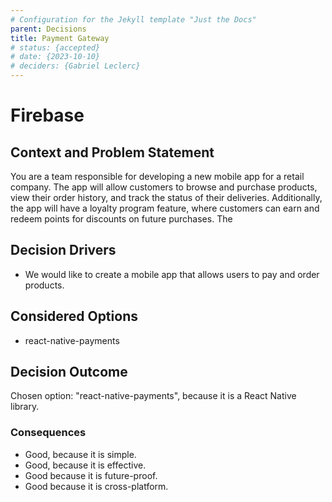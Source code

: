 ```yaml
---
# Configuration for the Jekyll template "Just the Docs"
parent: Decisions
title: Payment Gateway
# status: {accepted}
# date: {2023-10-10}
# deciders: {Gabriel Leclerc}
---
```


# Firebase

## Context and Problem Statement

You are a team responsible for developing a new mobile app for a retail company. The app will allow customers to browse and purchase products, view their order history, and track the status of their deliveries. Additionally, the app will have a loyalty program feature, where customers can earn and redeem points for discounts on future purchases. The

## Decision Drivers

- We would like to create a mobile app that allows users to pay and order products.

## Considered Options

- react-native-payments

## Decision Outcome

Chosen option: "react-native-payments", because it is a React Native library.

### Consequences

- Good, because it is simple.
- Good, because it is effective.
- Good because it is future-proof.
- Good because it is cross-platform.

